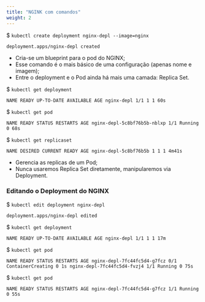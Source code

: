 ```yaml
---
title: "NGINK com comandos"
weight: 2
---
```



$ `kubectl create deployment nginx-depl --image=nginx`

```
deployment.apps/nginx-depl created
```

-   Cria-se um blueprint para o pod do NGINX;
-   Esse comando é o mais básico de uma configuração (apenas nome e imagem);
-   Entre o deployment e o Pod ainda há mais uma camada: Replica Set.

$ `kubectl get deployment`

```
NAME READY UP-TO-DATE AVAILABLE AGE nginx-depl 1/1 1 1 60s
```

$ `kubectl get pod`

```
NAME READY STATUS RESTARTS AGE nginx-depl-5c8bf76b5b-nblxp 1/1 Running 0 68s
```

$ `kubectl get replicaset`

```
NAME DESIRED CURRENT READY AGE nginx-depl-5c8bf76b5b 1 1 1 4m41s
```

-   Gerencia as replicas de um Pod;
-   Nunca usaremos Replica Set diretamente, manipularemos via Deployment.

### Editando **o Deployment do NGINX**

$ `kubectl edit deployment nginx-depl`

```
deployment.apps/nginx-depl edited
```

$ `kubectl get deployment`

```
NAME READY UP-TO-DATE AVAILABLE AGE nginx-depl 1/1 1 1 17m
```

$ `kubectl get pod`

```
NAME READY STATUS RESTARTS AGE nginx-depl-7fc44fc5d4-g7fcz 0/1 ContainerCreating 0 1s nginx-depl-7fc44fc5d4-fvzj4 1/1 Running 0 75s
```

$ `kubectl get pod`

```
NAME READY STATUS RESTARTS AGE nginx-depl-7fc44fc5d4-g7fcz 1/1 Running 0 55s
```
